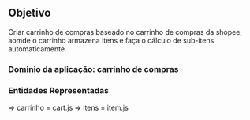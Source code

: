 ## Objetivo

Criar carrinho de compras baseado no carrinho de compras da shopee, aomde o carrinho armazena itens e faça o cálculo de sub-itens automaticamente.

### Dominio da aplicação: carrinho de compras

### Entidades Representadas
 => carrinho = cart.js
 => itens = item.js

